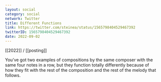 ```yaml
---
layout: social
category: social
network: Twitter
title: Different Functions
link: https://twitter.com/steinea/status/1565798404529467392
twitterID: 1565798404529467392
date: 2022-09-02
---
```


[[2022]] / [[posting]]

You’ve got two examples of compositions by the same composer with the same four notes in a row, but they function totally differently because of how they fit with the rest of the composition and the rest of the melody that follows.
